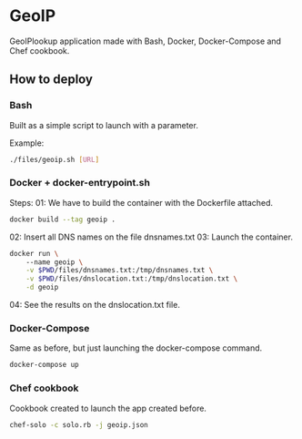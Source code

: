# GeoIP
GeoIPlookup application made with Bash, Docker, Docker-Compose and Chef cookbook.

## How to deploy

### Bash

Built as a simple script to launch with a parameter.

Example:
```sh
./files/geoip.sh [URL]
```

### Docker + docker-entrypoint.sh

Steps:
01: We have to build the container with the Dockerfile attached.
```sh
docker build --tag geoip .
```
02: Insert all DNS names on the file dnsnames.txt
03: Launch the container.
```sh
docker run \                    
    --name geoip \
    -v $PWD/files/dnsnames.txt:/tmp/dnsnames.txt \
    -v $PWD/files/dnslocation.txt:/tmp/dnslocation.txt \
    -d geoip
```
04: See the results on the dnslocation.txt file.


### Docker-Compose

Same as before, but just launching the docker-compose command.

```sh
docker-compose up
```

### Chef cookbook

Cookbook created to launch the app created before.

```sh
chef-solo -c solo.rb -j geoip.json
```
